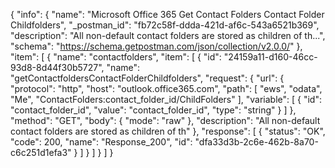 {
  "info": {
    "name": "Microsoft Office 365 Get Contact Folders Contact Folder Childfolders",
    "_postman_id": "fb72c58f-ddda-421d-af6c-543a6521b369",
    "description": "All non-default contact folders are stored as children of th...",
    "schema": "https://schema.getpostman.com/json/collection/v2.0.0/"
  },
  "item": [
    {
      "name": "contactfolders",
      "item": [
        {
          "id": "24159a11-d160-46cc-93d8-8d44f30b5727",
          "name": "getContactfoldersContactFolderChildfolders",
          "request": {
            "url": {
              "protocol": "http",
              "host": "outlook.office365.com",
              "path": [
                "ews",
                "odata",
                "Me",
                "ContactFolders:contact_folder_id/ChildFolders"
              ],
              "variable": [
                {
                  "id": "contact_folder_id",
                  "value": "contact_folder_id",
                  "type": "string"
                }
              ]
            },
            "method": "GET",
            "body": {
              "mode": "raw"
            },
            "description": "All non-default contact folders are stored as children of th"
          },
          "response": [
            {
              "status": "OK",
              "code": 200,
              "name": "Response_200",
              "id": "dfa33d3b-2c6e-462b-8a70-c6c251d1efa3"
            }
          ]
        }
      ]
    }
  ]
}